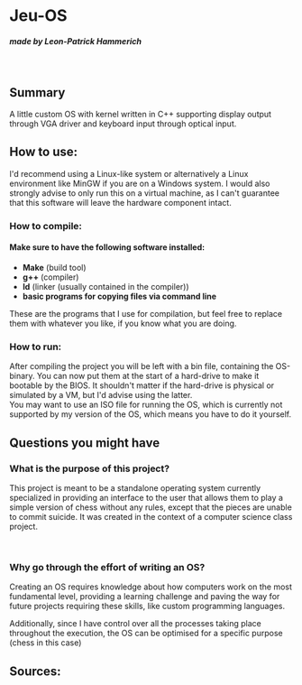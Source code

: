 # <b>Jeu-OS</b>
##### made by Leon-Patrick Hammerich
<br>

## Summary
A little custom OS with kernel written in C++ supporting display output
through VGA driver and keyboard input through optical input.

## How to use:

<p>
I'd recommend using a Linux-like system or alternatively a Linux environment
like MinGW if you are on a Windows system. I would also strongly
advise to only run this on a virtual machine, as I can't guarantee that
this software will leave the hardware component intact.<br>

### How to compile:
#### Make sure to have the following software installed:</b>
</p>
<ul>
<li><b>Make</b> (build tool)</li>
<li><b>g++</b> (compiler)</li>
<li><b>ld</b> (linker (usually contained in the compiler))</li>
<li><b>basic programs for copying files via command line</b></li>
</ul>
These are the programs that I use for compilation, but feel free to
replace them with whatever you like, if you know what you are doing.

### How to run:
<p>
After compiling the project you will be left with a bin file, containing the
OS-binary. You can now put them at the start of a hard-drive to make
it bootable by the BIOS. It shouldn't matter if the hard-drive is physical
or simulated by a VM, but I'd advise using the latter.<br>
You may want to use an ISO file for running the OS, which is currently not
supported by my version of the OS, which means you have to do it yourself.
</p>


## Questions you might have

### What is the purpose of this project?
<p>
This project is meant to be a standalone operating system currently
specialized in providing an interface to the user that allows them to
play a simple version of chess without any rules, except that the pieces
are unable to commit suicide. It was created in the context of a computer
science class project.
</p>
<br>

### Why go through the effort of writing an OS?
<p>
Creating an OS requires knowledge about how computers work on the most
fundamental level, providing a learning challenge and paving the way
for future projects requiring these skills, like custom programming
languages.
</p><p>
Additionally, since I have control over all the processes taking place
throughout the execution, the OS can be optimised for a specific purpose
(chess in this case)
</p>


## Sources: